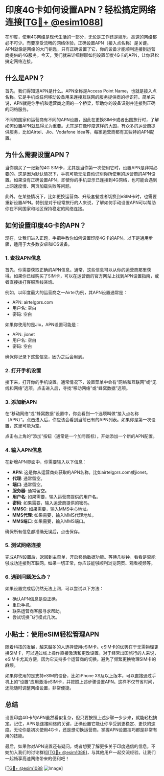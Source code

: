 # 印度4G卡如何设置APN？轻松搞定网络连接[[TG💪+ @esim1088](https://t.me/s/esim1088)]

在印度，使用4G网络是现代生活的一部分，无论是工作还是娱乐，高速的网络都必不可少。而要享受流畅的网络体验，正确设置APN（接入点名称）是关键。APN就像是网络的大门钥匙，只有正确设置了它，你的设备才能顺利连接到运营商提供的4G服务。今天，我们就来详细聊聊如何设置印度4G卡的APN，让你轻松搞定网络连接。

## 什么是APN？

首先，我们得知道APN是什么。APN全称是Access Point Name，也就是接入点名称。它是手机或任何移动设备用来连接互联网的服务提供商的标识符。简单来说，APN就是你手机和运营商之间的一个桥梁，帮助你的设备识别并连接到正确的网络服务。

不同的国家和运营商有不同的APN设置，因此在更换SIM卡或者出国旅行时，了解如何设置APN就显得尤为重要。尤其是在像印度这样的大国，有众多的运营商提供服务，比如Airtel、Jio、Vodafone Idea等，每家运营商都有其独特的APN配置。

## 为什么需要设置APN？

当你购买了一张新的4G SIM卡，尤其是当你第一次使用它时，设置APN是非常必要的。这是因为默认情况下，手机可能无法自动识别你所使用的运营商的APN设置。如果没有正确设置APN，即使你的手机显示已连接到4G网络，也可能会遇到上网速度慢、网页加载失败等问题。

此外，在某些情况下，比如更换运营商、升级套餐或者切换到eSIM卡时，也需要重新设置APN。特别是对于经常旅行的人来说，了解如何手动设置APN可以帮助你在不同国家和地区保持稳定的网络连接。

## 如何设置印度4G卡的APN？

现在，让我们进入正题，手把手教你如何设置印度4G卡的APN。以下是通用步骤，适用于大多数安卓和iOS设备。

### 1. 查找APN信息

首先，你需要获取正确的APN信息。通常，这些信息可以从你的运营商那里获得。如果你已经购买了SIM卡，可以在运营商的官方网站上找到APN设置指南，或者直接拨打客服热线咨询。

例如，以印度最大的运营商之一Airtel为例，其APN设置通常是：
- APN: airtelgprs.com
- 用户名: 空白
- 密码: 空白

如果你使用的是Jio，APN设置可能是：
- APN: jionet
- 用户名: 空白
- 密码: 空白

确保你记录下这些信息，因为之后会用到。

### 2. 打开手机设置

接下来，打开你的手机设置。通常情况下，设置菜单中会有“网络和互联网”或“无线和网络”选项。点击进入后，寻找“移动网络”或“蜂窝数据”选项。

### 3. 添加新APN

在“移动网络”或“蜂窝数据”设置中，你会看到一个选项叫做“接入点名称（APN）”。点击进入后，你应该会看到当前已有的APN列表。如果你是第一次设置，这里可能为空。

点击右上角的“添加”按钮（通常是一个加号图标），开始添加一个新的APN配置。

### 4. 输入APN信息

在新增APN界面中，你需要输入以下信息：

- **APN**: 这是你从运营商处获取的APN名称，比如airtelgprs.com或jionet。
- **代理**: 通常留空。
- **端口**: 通常留空。
- **服务器**: 通常留空。
- **用户名**: 如果需要，输入运营商提供的用户名。
- **密码**: 如果需要，输入运营商提供的密码。
- **MMSC**: 如果需要，输入MMS中心地址。
- **MMS代理**: 如果需要，输入MMS代理地址。
- **MMS端口**: 如果需要，输入MMS端口。

确保所有信息都准确无误后，点击保存。

### 5. 测试网络连接

完成APN设置后，返回到主菜单，开启移动数据功能。等待几秒钟，看看是否能够成功连接到互联网。如果一切正常，你应该能够顺利浏览网页、观看视频等。

### 6. 遇到问题怎么办？

如果设置完成后仍然无法上网，可以尝试以下方法：
- 确认APN信息是否正确。
- 重启手机。
- 联系运营商客服寻求帮助。
- 尝试切换飞行模式几次。

## 小贴士：使用eSIM轻松管理APN

随着科技的发展，越来越多的人选择使用eSIM卡。eSIM卡的优势在于无需物理更换SIM卡，可以通过线上操作直接激活和更改设置。对于经常出国旅行的人来说，eSIM卡尤其方便，因为它支持多个运营商的切换，避免了频繁更换物理SIM卡的麻烦。

如果你使用的是支持eSIM的设备，比如iPhone XS及以上版本，可以直接通过手机上的“设置”应用激活eSIM卡，并按照上述步骤设置APN。这样不仅节省时间，还能随时调整网络设置，非常便捷。

## 总结

设置印度4G卡的APN虽然看似复杂，但只要按照上述步骤一步步来，就能轻松搞定。记住，APN是连接网络的关键，正确设置它能让你享受到更稳定、更快的速度。无论你是初次使用4G卡，还是想切换运营商，掌握APN设置技巧都是非常有用的技能。

最后，如果你对APN设置还有疑问，或者想要了解更多关于印度通信的信息，不妨加入我们的讨论群组[[TG💪+ @esim1088](https://t.me/s/esim1088)]，与其他用户一起交流经验。让我们一起畅享高速网络带来的便利吧！

[[TG💪+ @esim1088](https://t.me/s/esim1088) ![Image](https://i.postimg.cc/4NQfJmqS/Snipaste-2025-05-13-00-14-12.png)]